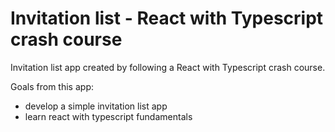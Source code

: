 # Invitation list - React with Typescript crash course

Invitation list app created by following a React with Typescript crash course.

Goals from this app:
- develop a simple invitation list app
- learn react with typescript fundamentals
